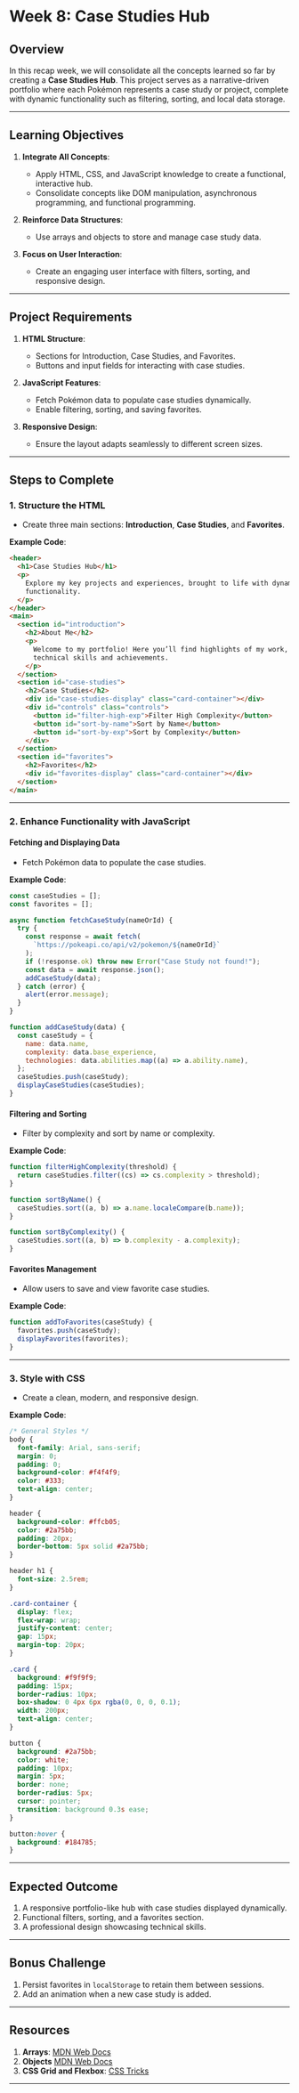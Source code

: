 # **Week 8: Case Studies Hub**

## **Overview**

In this recap week, we will consolidate all the concepts learned so far by creating a **Case Studies Hub**. This project serves as a narrative-driven portfolio where each Pokémon represents a case study or project, complete with dynamic functionality such as filtering, sorting, and local data storage.

---

## **Learning Objectives**

1. **Integrate All Concepts**:

   - Apply HTML, CSS, and JavaScript knowledge to create a functional, interactive hub.
   - Consolidate concepts like DOM manipulation, asynchronous programming, and functional programming.

2. **Reinforce Data Structures**:

   - Use arrays and objects to store and manage case study data.

3. **Focus on User Interaction**:
   - Create an engaging user interface with filters, sorting, and responsive design.

---

## **Project Requirements**

1. **HTML Structure**:

   - Sections for Introduction, Case Studies, and Favorites.
   - Buttons and input fields for interacting with case studies.

2. **JavaScript Features**:

   - Fetch Pokémon data to populate case studies dynamically.
   - Enable filtering, sorting, and saving favorites.

3. **Responsive Design**:
   - Ensure the layout adapts seamlessly to different screen sizes.

---

## **Steps to Complete**

### **1. Structure the HTML**

- Create three main sections: **Introduction**, **Case Studies**, and **Favorites**.

**Example Code**:

```html
<header>
  <h1>Case Studies Hub</h1>
  <p>
    Explore my key projects and experiences, brought to life with dynamic
    functionality.
  </p>
</header>
<main>
  <section id="introduction">
    <h2>About Me</h2>
    <p>
      Welcome to my portfolio! Here you’ll find highlights of my work, including
      technical skills and achievements.
    </p>
  </section>
  <section id="case-studies">
    <h2>Case Studies</h2>
    <div id="case-studies-display" class="card-container"></div>
    <div id="controls" class="controls">
      <button id="filter-high-exp">Filter High Complexity</button>
      <button id="sort-by-name">Sort by Name</button>
      <button id="sort-by-exp">Sort by Complexity</button>
    </div>
  </section>
  <section id="favorites">
    <h2>Favorites</h2>
    <div id="favorites-display" class="card-container"></div>
  </section>
</main>
```

---

### **2. Enhance Functionality with JavaScript**

#### **Fetching and Displaying Data**

- Fetch Pokémon data to populate the case studies.

**Example Code**:

```javascript
const caseStudies = [];
const favorites = [];

async function fetchCaseStudy(nameOrId) {
  try {
    const response = await fetch(
      `https://pokeapi.co/api/v2/pokemon/${nameOrId}`
    );
    if (!response.ok) throw new Error("Case Study not found!");
    const data = await response.json();
    addCaseStudy(data);
  } catch (error) {
    alert(error.message);
  }
}

function addCaseStudy(data) {
  const caseStudy = {
    name: data.name,
    complexity: data.base_experience,
    technologies: data.abilities.map((a) => a.ability.name),
  };
  caseStudies.push(caseStudy);
  displayCaseStudies(caseStudies);
}
```

#### **Filtering and Sorting**

- Filter by complexity and sort by name or complexity.

**Example Code**:

```javascript
function filterHighComplexity(threshold) {
  return caseStudies.filter((cs) => cs.complexity > threshold);
}

function sortByName() {
  caseStudies.sort((a, b) => a.name.localeCompare(b.name));
}

function sortByComplexity() {
  caseStudies.sort((a, b) => b.complexity - a.complexity);
}
```

#### **Favorites Management**

- Allow users to save and view favorite case studies.

**Example Code**:

```javascript
function addToFavorites(caseStudy) {
  favorites.push(caseStudy);
  displayFavorites(favorites);
}
```

---

### **3. Style with CSS**

- Create a clean, modern, and responsive design.

**Example Code**:

```css
/* General Styles */
body {
  font-family: Arial, sans-serif;
  margin: 0;
  padding: 0;
  background-color: #f4f4f9;
  color: #333;
  text-align: center;
}

header {
  background-color: #ffcb05;
  color: #2a75bb;
  padding: 20px;
  border-bottom: 5px solid #2a75bb;
}

header h1 {
  font-size: 2.5rem;
}

.card-container {
  display: flex;
  flex-wrap: wrap;
  justify-content: center;
  gap: 15px;
  margin-top: 20px;
}

.card {
  background: #f9f9f9;
  padding: 15px;
  border-radius: 10px;
  box-shadow: 0 4px 6px rgba(0, 0, 0, 0.1);
  width: 200px;
  text-align: center;
}

button {
  background: #2a75bb;
  color: white;
  padding: 10px;
  margin: 5px;
  border: none;
  border-radius: 5px;
  cursor: pointer;
  transition: background 0.3s ease;
}

button:hover {
  background: #184785;
}
```

---

## **Expected Outcome**

1. A responsive portfolio-like hub with case studies displayed dynamically.
2. Functional filters, sorting, and a favorites section.
3. A professional design showcasing technical skills.

---

## **Bonus Challenge**

1. Persist favorites in `localStorage` to retain them between sessions.
2. Add an animation when a new case study is added.

---

## **Resources**

1. **Arrays**: [MDN Web Docs](https://developer.mozilla.org/en-US/docs/Web/JavaScript/Reference/Global_Objects/Array)
2. **Objects** [MDN Web Docs](https://developer.mozilla.org/en-US/docs/Web/JavaScript/Reference/Global_Objects/Object)
3. **CSS Grid and Flexbox**: [CSS Tricks](https://css-tricks.com/)

---
